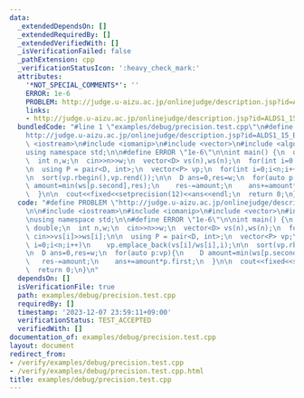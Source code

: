 ```yaml
---
data:
  _extendedDependsOn: []
  _extendedRequiredBy: []
  _extendedVerifiedWith: []
  _isVerificationFailed: false
  _pathExtension: cpp
  _verificationStatusIcon: ':heavy_check_mark:'
  attributes:
    '*NOT_SPECIAL_COMMENTS*': ''
    ERROR: 1e-6
    PROBLEM: http://judge.u-aizu.ac.jp/onlinejudge/description.jsp?id=ALDS1_15_B
    links:
    - http://judge.u-aizu.ac.jp/onlinejudge/description.jsp?id=ALDS1_15_B
  bundledCode: "#line 1 \"examples/debug/precision.test.cpp\"\n#define PROBLEM \"\
    http://judge.u-aizu.ac.jp/onlinejudge/description.jsp?id=ALDS1_15_B\"\n\n#include\
    \ <iostream>\n#include <iomanip>\n#include <vector>\n#include <algorithm>\n\n\
    using namespace std;\n\n#define ERROR \"1e-6\"\n\nint main() {\n  using D = double;\n\
    \  int n,w;\n  cin>>n>>w;\n  vector<D> vs(n),ws(n);\n  for(int i=0;i<n;i++) cin>>vs[i]>>ws[i];\n\
    \n  using P = pair<D, int>;\n  vector<P> vp;\n  for(int i=0;i<n;i++)\n    vp.emplace_back(vs[i]/ws[i],i);\n\
    \n  sort(vp.rbegin(),vp.rend());\n\n  D ans=0,res=w;\n  for(auto p:vp){\n    D\
    \ amount=min(ws[p.second],res);\n    res-=amount;\n    ans+=amount*p.first;\n\
    \  }\n\n  cout<<fixed<<setprecision(12)<<ans<<endl;\n  return 0;\n}\n"
  code: "#define PROBLEM \"http://judge.u-aizu.ac.jp/onlinejudge/description.jsp?id=ALDS1_15_B\"\
    \n\n#include <iostream>\n#include <iomanip>\n#include <vector>\n#include <algorithm>\n\
    \nusing namespace std;\n\n#define ERROR \"1e-6\"\n\nint main() {\n  using D =\
    \ double;\n  int n,w;\n  cin>>n>>w;\n  vector<D> vs(n),ws(n);\n  for(int i=0;i<n;i++)\
    \ cin>>vs[i]>>ws[i];\n\n  using P = pair<D, int>;\n  vector<P> vp;\n  for(int\
    \ i=0;i<n;i++)\n    vp.emplace_back(vs[i]/ws[i],i);\n\n  sort(vp.rbegin(),vp.rend());\n\
    \n  D ans=0,res=w;\n  for(auto p:vp){\n    D amount=min(ws[p.second],res);\n \
    \   res-=amount;\n    ans+=amount*p.first;\n  }\n\n  cout<<fixed<<setprecision(12)<<ans<<endl;\n\
    \  return 0;\n}\n"
  dependsOn: []
  isVerificationFile: true
  path: examples/debug/precision.test.cpp
  requiredBy: []
  timestamp: '2023-12-07 23:59:11+09:00'
  verificationStatus: TEST_ACCEPTED
  verifiedWith: []
documentation_of: examples/debug/precision.test.cpp
layout: document
redirect_from:
- /verify/examples/debug/precision.test.cpp
- /verify/examples/debug/precision.test.cpp.html
title: examples/debug/precision.test.cpp
---
```

